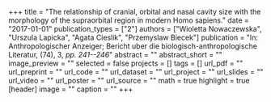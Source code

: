 +++
title = "The relationship of cranial, orbital and nasal cavity size with the morphology of the supraorbital region in modern Homo sapiens."
date = "2017-01-01"
publication_types = ["2"]
authors = ["Wioletta Nowaczewska", "Urszula Lapicka", "Agata Cieslik", "Przemyslaw Biecek"]
publication = "In: Anthropologischer Anzeiger; Bericht uber die biologisch-anthropologische Literatur, (74), 3, _pp. 241--246_"
abstract = ""
abstract_short = ""
image_preview = ""
selected = false
projects = []
tags = []
url_pdf = ""
url_preprint = ""
url_code = ""
url_dataset = ""
url_project = ""
url_slides = ""
url_video = ""
url_poster = ""
url_source = ""
math = true
highlight = true
[header]
image = ""
caption = ""
+++
